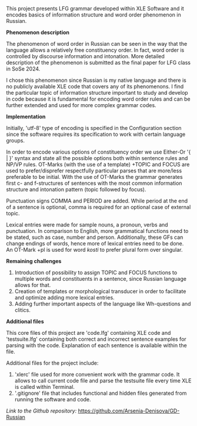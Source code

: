 
This project presents LFG grammar developed within XLE Software and it encodes basics of information structure and word order phenomenon in Russian.

**Phenomenon description**

The phenomenon of word order in Russian can be seen in the way that the language allows a relatively free constituency order. In fact, word order is controlled by discourse information and intonation. More detailed description of the phenomenon is submitted as the final paper for LFG class in SoSe 2024. 

I chose this phenomenon since Russian is my native language and there is no publicly available XLE code that covers any of its phenomenons. I find the particular topic of information structure important to study and develop in code because it is fundamental for encoding word order rules and can be further extended and used for more complex grammar codes.

**Implementation**

Initially, 'utf-8' type of encoding is specified in the Configuration section since the software requires its specification to work with certain language groups.

In order to encode various options of constituency order we use Either-Or '{ | }' syntax and state all the possible options both within sentence rules and NP/VP rules. OT-Marks (with the use of a template) +TOPIC and FOCUS are used to prefer/disprefer respectfully particular parses that are more/less preferable to be initial. With the use of OT-Marks the grammar generates first c- and f-structures of sentences with the most common information structure and intonation pattern (topic followed by focus). 

Punctuation signs COMMA and PERIOD are added. While period at the end of a sentence is optional, comma is required for an optional case of external topic.

Lexical entries were made for sample nouns, a pronoun, verbs and punctuation. In comparison to English, more grammatical functions need to be stated, such as case, number and person. Additionally, these GFs can change endings of words, hence more of lexical entries need to be done. An OT-Mark +pl is used for word _kosti_ to prefer plural form over singular.

**Remaining challenges**

 1. Introduction of possibility to assign TOPIC and FOCUS functions to multiple words and constituents in a sentence, since Russian language allows for that.
 2. Creation of templates or morphological transducer in order to facilitate and optimize adding more lexical entries.
 3. Adding further important aspects of the language like Wh-questions and clitics. 

**Additional files**

This core files of this project are 'code.lfg' containing XLE code and 'testsuite.lfg' containing both correct and incorrect sentence examples for parsing with the code. Explanation of each sentence is available within the file. 

Additional files for the project include:

 1. 'xlerc' file used for more convenient work with the grammar code. It allows to call current code file and parse the testsuite file every time XLE is called within Terminal.
 2. '.gitignore' file that includes functional and hidden files generated from running the software and code.

_Link to the Github repository:_ https://github.com/Arsenia-Denisova/GD-Russian
